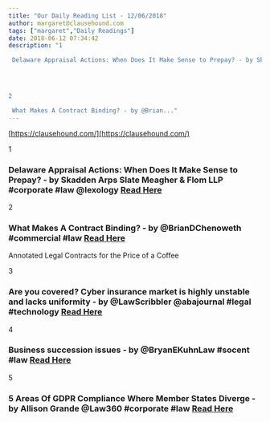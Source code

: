 ```yaml
---
title: "Our Daily Reading List - 12/06/2018"
author: margaret@clausehound.com
tags: ["margaret","Daily Readings"]
date: 2018-06-12 07:34:42
description: "1

 Delaware Appraisal Actions: When Does It Make Sense to Prepay? - by Skadden Arps Slate Meagher & Flom LLP #corporate #law @lexology Read Here

 


2

 What Makes A Contract Binding? - by @Brian..."
---
```


[https://clausehound.com/](https://clausehound.com/)

1

###  Delaware Appraisal Actions: When Does It Make Sense to Prepay? - by Skadden Arps Slate Meagher & Flom LLP #corporate #law @lexology [Read Here](https://www.lexology.com/library/detail.aspx?g=5d432848-279b-4569-a44a-179c424a3d52)

 

2

###  What Makes A Contract Binding? - by @BrianDChenoweth #commercial #law [Read Here](https://www.northwestlaw.com/blog/2018/05/what-makes-a-contract-binding.shtml)

Annotated Legal Contracts
for the Price of a Coffee

3

###  Are you covered? Cyber insurance market is highly unstable and lacks uniformity - by @LawScribbler @abajournal #legal #technology  [Read Here](http://www.abajournal.com/magazine/article/coverage_cyber_insurance_market)

 

4

###  Business succession issues - by @BryanEKuhnLaw #socent #law [Read Here](https://www.bryankuhnlaw.com/blog/2018/05/business-succession-issues.shtml)

 

5

###  5 Areas Of GDPR Compliance Where Member States Diverge - by Allison Grande @Law360 #corporate #law [Read Here](https://www.law360.com/corporate/articles/1047575/5-areas-of-gdpr-compliance-where-member-states-diverge)

 